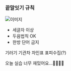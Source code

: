 


### 끝말잇기 규칙 ###

![이미지](https://pbs.twimg.com/media/CzzwMgRUUAASv8k.jpg)

- 세글자 이상
- 두음법칙 OK
- 한방 단어 금지

기러기
기관차
차인표
표피수집(?)

오늘 실습 너무 재밌어요...🤦‍♀️🤦‍♂️
